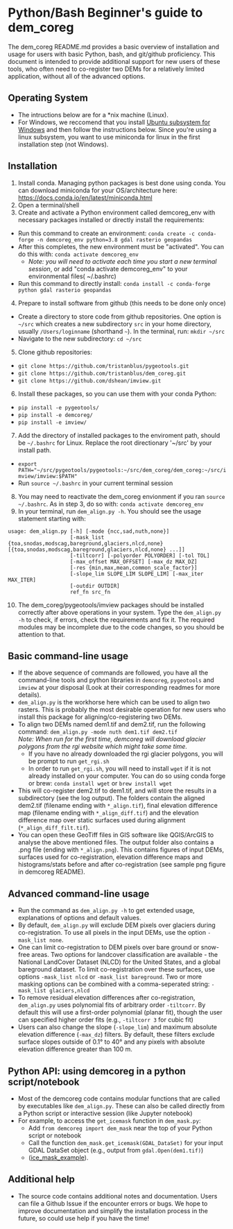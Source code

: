 # Python/Bash Beginner's guide to dem_coreg

The dem_coreg README.md provides a basic overview of installation and usage for users with basic Python, bash, and git/github proficiency.  This document is intended to provide additional support for new users of these tools, who often need to co-register two DEMs for a relatively limited application, without all of the advanced options.  

## Operating System
- The intructions below are for a \*nix machine (Linux).
- For Windows, we reccomend that you install [Ubuntu subsystem for Windows](https://docs.microsoft.com/en-us/windows/wsl/install-win10) and then follow the instructions below. Since you're using a linux subsystem, you want to use miniconda for linux in the first installation step (not Windows). 

## Installation
1. Install conda. Managing python packages is best done using conda. You can download miniconda for your OS/architecture here: https://docs.conda.io/en/latest/miniconda.html
2. Open a terminal/shell
3. Create and activate a Python environment called demcoreg_env with necessary packages installed or directly install the requirements:
  - Run this command to create an environment: `conda create -c conda-forge -n demcoreg_env python=3.8 gdal rasterio geopandas` 
  - After this completes, the new environment must be "activated". You can do this with: `conda activate demcoreg_env`
    - *Note: you will need to activate each time you start a new terminal session*, or add "conda activate demcoreg_env" to your environmental files( ~/.bashrc)
  - Run this command to directly install: `conda install -c conda-forge python gdal rasterio geopandas`
4. Prepare to install software from github (this needs to be done only once)
  - Create a directory to store code from github repositories. One option is `~/src` which creates a new subdirectory `src` in your home directory, usually `/Users/loginname` (shorthand `~`). In the terminal, run: `mkdir ~/src`
  - Navigate to the new subdirectory: `cd ~/src`
5. Clone github repositories:
  - `git clone https://github.com/tristanblus/pygeotools.git`
  - `git clone https://github.com/tristanblus/dem_coreg.git`
  - `git clone https://github.com/dshean/imview.git`
6. Install these packages, so you can use them with your conda Python:
  - `pip install -e pygeotools/`
  - `pip install -e demcoreg/`
  - `pip install -e imview/`
7. Add the directory of installed packages to the enviroment path, should be `~/.bashrc` for Linux. Replace the root directionary '~/src' by your install path.
  - `export PATH="~/src/pygeotools/pygeotools:~/src/dem_coreg/dem_coreg:~/src/imview/imview:$PATH"`
  - Run `source ~/.bashrc` in your current terminal session
8. You may need to reactivate the dem_coreg envionment if you ran `source ~/.bashrc`. As in step 3, do so with: `conda activate demcoreg_env`
9. In your terminal, run `dem_align.py -h`.  You should see the usage statement starting with:
```
usage: dem_align.py [-h] [-mode {ncc,sad,nuth,none}]
                    [-mask_list {toa,snodas,modscag,bareground,glaciers,nlcd,none} [{toa,snodas,modscag,bareground,glaciers,nlcd,none} ...]]
                    [-tiltcorr] [-polyorder POLYORDER] [-tol TOL]
                    [-max_offset MAX_OFFSET] [-max_dz MAX_DZ]
                    [-res {min,max,mean,common_scale_factor}]
                    [-slope_lim SLOPE_LIM SLOPE_LIM] [-max_iter MAX_ITER]
                    [-outdir OUTDIR]
                    ref_fn src_fn
```
10. The dem_coreg/pygeotools/imview packages should be installed correctly after above operations in your system. Type the `dem_align.py -h` to check, if errors, check the requirements and fix it. The required modules may be incomplete due to the code changes, so you should be attention to that.

## Basic command-line usage
- If the above sequence of commands are followed, you have all the command-line tools and python libraries in `demcoreg`, `pygeotools` and `imview` at your disposal (Look at their corresponding readmes for more details).
- `dem_align.py` is the workhorse here which can be used to align two rasters. This is probably the most desirable operation for new users who install this package for aligning/co-registering two DEMs. 
- To align two DEMs named dem1.tif and dem2.tif, run the following command: `dem_align.py -mode nuth dem1.tif dem2.tif`  
*Note: When run for the first time, demcoreg will download glacier polygons from the rgi website which might take some time.*
  - If you have no already downloaded the rgi glacier polygons, you will be prompt to run `get_rgi.sh`
  - In order to run `get_rgi.sh`, you will need to install `wget` if it is not already installed on your computer. You can do so using conda forge or brew: `conda install wget` or `brew install wget`
- This will co-register dem2.tif to dem1.tif, and will store the results in a subdirectory (see the log output). The folders contain the aligned dem2.tif (filename ending with `*_align.tif`), final elevation difference map (filename ending with `*_align_diff.tif`) and the elevation difference map over static surfaces used during alignment (`*_align_diff_filt.tif`). 
- You can open these GeoTiff files in GIS software like QGIS/ArcGIS to analyse the above mentioned files. The output folder also contains a .png file (ending with `*_align.png`). This contains figures of input DEMs, surfaces used for co-registration, elevation difference maps and histograms/stats before and after co-registration (see sample png figure in demcoreg README). 

## Advanced command-line usage
- Run the command as `dem_align.py -h` to get extended usage, explanations of options and default values. 
- By default, `dem_align.py` will exclude DEM pixels over glaciers during co-registration. To use all pixels in the input DEMs, use the option `-mask_list none`. 
- One can limit co-registration to DEM pixels over bare ground or snow-free areas.  Two options for landcover classification are available - the National LandCover Dataset (NLCD) for the United States, and a global bareground dataset. To limit co-registration over these surfaces, use options `-mask_list nlcd` or `-mask_list bareground`. Two or more masking options can be combined with a comma-seperated string: `-mask_list glaciers,nlcd`
- To remove residual elevation differences after co-registration, `dem_align.py` uses polynomial fits of arbitrary order `-tiltcorr`. By default this will use a first-order polynomial (planar fit), though the user can specified higher order fits (e.g., `-tiltcorr 3` for cubic fit)
- Users can also change the slope (`-slope_lim`) and maximum absolute elevation difference (`-max_dz`) filters.  By default, these filters exclude surface slopes outside of 0.1° to 40° and any pixels with absolute elevation difference greater than 100 m. 

## Python API: using demcoreg in a python script/notebook
- Most of the demcoreg code contains modular functions that are called by executables like `dem_align.py`. These can also be called directly from a Python script or interactive session (like Jupyter notebook)
- For example, to access the `get_icemask` function in `dem_mask.py`:
  - Add `from demcoreg import dem_mask` near the top of your Python script or notebook
  - Call the function `dem_mask.get_icemask(GDAL_DataSet)` for your input GDAL DataSet object (e.g., output from `gdal.Open(dem1.tif)`)
  - ([ice_mask_example](https://github.com/dshean/hma_mb_paper/blob/master/notebooks/nogzumpa_dh_dt_error_correlation.ipynb)). 

## Additional help
- The source code contains additional notes and documentation.  Users can file a Github Issue if the encounter errors or bugs.  We hope to improve documentation and simplify the installation process in the future, so could use help if you have the time!
